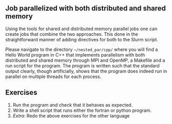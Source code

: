 Job parallelized with both distributed and shared memory
---

Using the tools for shared and distributed memory parallel jobs one can create jobs that combine the two approaches.
This done in the straightforward manner of adding directives for both to the Slurm script.

Please navigate to the directory `~/nested_par/cpp/` where you will find a Hello World program in C++ that implements parallelism with both distributed and shared memory through MPI and OpenMP, a Makefile and a run script for the program.
The program is written such that the standard output clearly, though artificially, shows that the program does indeed run in parallel on multiple threads for each process.

Exercises
---
1. Run the program and check that it behaves as expected.
2. Write a shell script that runs either the fortran or python program.
3. *Extra*: Redo the above exercises for the other language